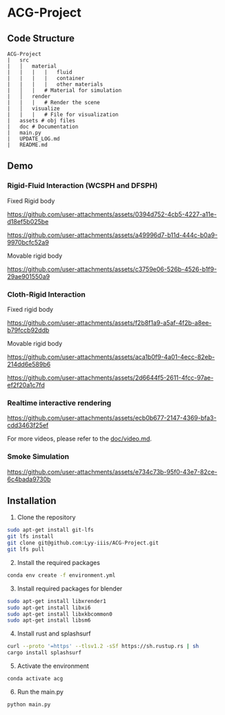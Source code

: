 # ACG-Project

## Code Structure

```
ACG-Project
|   src
|   │   material 
|   |   |   |   fluid
|   |   |   |   container
|   |   |   |   other materials
|   │   |   # Material for simulation
|   │   render 
|   |   |   # Render the scene
|   │   visualize
|   |   |   # File for visualization
|   assets # obj files
|   doc # Documentation
|   main.py
|   UPDATE_LOG.md
|   README.md
```

## Demo

### Rigid-Fluid Interaction (WCSPH and DFSPH)

Fixed Rigid body

https://github.com/user-attachments/assets/0394d752-4cb5-4227-a11e-d18ef5b025be

https://github.com/user-attachments/assets/a49996d7-b11d-444c-b0a9-9970bcfc52a9

Movable rigid body

https://github.com/user-attachments/assets/c3759e06-526b-4526-b1f9-29ae901550a9

### Cloth-Rigid Interaction

Fixed rigid body

https://github.com/user-attachments/assets/f2b8f1a9-a5af-4f2b-a8ee-b79fccb92ddb

Movable rigid body

https://github.com/user-attachments/assets/aca1b0f9-4a01-4ecc-82eb-214dd6e589b6

https://github.com/user-attachments/assets/2d6644f5-2611-4fcc-97ae-ef2f20a1c7fd

### Realtime interactive rendering

https://github.com/user-attachments/assets/ecb0b677-2147-4369-bfa3-cdd3463f25ef

For more videos, please refer to the [doc/video.md](doc/video.md).

### Smoke Simulation

https://github.com/user-attachments/assets/e734c73b-95f0-43e7-82ce-6c4bada9730b

## Installation

1. Clone the repository

```bash
sudo apt-get install git-lfs
git lfs install
git clone git@github.com:Lyy-iiis/ACG-Project.git
git lfs pull
```

2. Install the required packages

```bash
conda env create -f environment.yml
```

3. Install required packages for blender
  
```bash
sudo apt-get install libxrender1
sudo apt-get install libxi6
sudo apt-get install libxkbcommon0
sudo apt-get install libsm6
```

4. Install rust and splashsurf

```bash
curl --proto '=https' --tlsv1.2 -sSf https://sh.rustup.rs | sh
cargo install splashsurf
```

5. Activate the environment

```bash
conda activate acg
```

6. Run the main.py

```bash
python main.py
```
